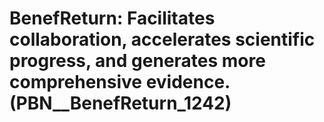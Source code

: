 # BenefReturn: __Facilitates collaboration, accelerates scientific progress, and generates more comprehensive evidence.__ (PBN__BenefReturn_1242)

